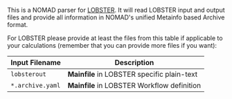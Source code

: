 This is a NOMAD parser for [LOBSTER](http://schmeling.ac.rwth-aachen.de/cohp/).
It will read LOBSTER input and output files and provide all information in NOMAD's
unified Metainfo based Archive format.

For LOBSTER please provide at least the files from this table if applicable to your
calculations (remember that you can provide more files if you want):

|Input Filename| Description|
|--- | --- |
|`lobsterout` | **Mainfile** in LOBSTER specific plain-text |
|`*.archive.yaml` | **Mainfile** in LOBSTER Workflow definition |


